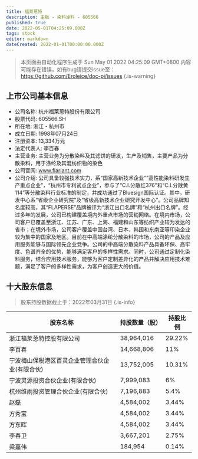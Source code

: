 ```yaml
---
title: 福莱蒽特
description: 主板 - 染料涂料 - 605566
published: true
date: 2022-05-01T04:25:09.000Z
tags: stock
editor: markdown
dateCreated: 2022-01-01T00:00:00.000Z
---
```


> 本页面由自动化程序生成于 Sun May 01 2022 04:25:09 GMT+0800
> 内容可能存在错误，如有bug请提交issue至：https://github.com/Eroleice/doc-pi/issues
{.is-warning}

## 上市公司基本信息
- 公司名称: 杭州福莱蒽特股份有限公司
- 股票代码: 605566.SH
- 所在地: 浙江 - 杭州市
- 成立日期: 1998年07月24日
- 注册资本: 13,334万元
- 法定代表人: 李百春
- 主营业务: 主营业务为分散染料及其滤饼的研发，生产及销售，主要产品为分散染料，用于涤纶及其混纺织物的染色
- 公司官网: www.flariant.com
- 公司介绍: 公司具备较强技术实力，系“国家高新技术企业”“高性能染料研发生产重点企业”，“杭州市专利试点企业”，参与了“C.I.分散红376”和“C.I.分散黄114”等分散染料行业标准的制定，并成功通过了Bluesign国际认证。其中，研发中心系“省级企业研究院”及“省级高新技术企业研究开发中心”。公司品牌知名度较高，其“FLAPERSE”品牌被评为“浙江出口名牌”和“杭州出口名牌”。经过多年的发展，公司已构建覆盖境内外重点市场的营销网络。在境内市场，公司客户已覆盖至浙江、江苏、广东、上海、福建和山东等纺织产业较为发达的省市；在境外市场，公司客户覆盖中国台湾、日本、韩国和东南亚等印染企业较为集中的国家及地区。目前在中高端涤纶分散染料的市场，公司的产品及应用服务能够与国际领先企业竞争。公司的中高端分散染料产品具备环保、高牢度、色谱齐全的优势，能够满足客户的多样性需求。同时，公司通过定制化染料服务，结合应用技术服务，能够为客户定制差异化的产品并解决应用技术难题，满足了客户的多样性需求，为客户创造更大的价值。


## 十大股东信息
> 股东持股数据截止于：2022年03月31日
{.is-info}

| 股东名称 | 持股数量（股） | 持股比例 |
| --- | --- | --- |
| 浙江福莱蒽特控股有限公司 | 38,964,016 | 29.22% |
| 李百春 | 14,668,806 | 11% |
| 宁波梅山保税港区百灵企业管理合伙企业(有限合伙) | 13,752,005 | 10.31% |
| 宁波灵源投资合伙企业(有限合伙) | 7,999,083 | 6% |
| 杭州维雨投资管理合伙企业(有限合伙) | 7,196,883 | 5.4% |
| 赵磊 | 4,584,002 | 3.44% |
| 方秀宝 | 4,584,002 | 3.44% |
| 方东晖 | 4,584,002 | 3.44% |
| 李春卫 | 3,667,201 | 2.75% |
| 梁嘉伟 | 184,954 | 0.14% |




